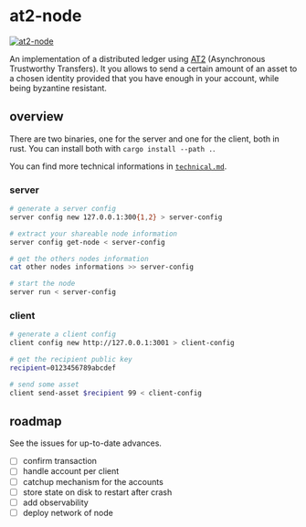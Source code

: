 # at2-node

[![at2-node](https://github.com/Distributed-EPFL/at2-node/actions/workflows/rust.yml/badge.svg)](https://github.com/Distributed-EPFL/at2-node/actions/workflows/rust.yml)

An implementation of a distributed ledger using
[AT2](https://arxiv.org/abs/1812.10844) (Asynchronous Trustworthy Transfers).
It you allows to send a certain amount of an asset to a chosen identity
provided that you have enough in your account, while being byzantine resistant.

## overview

There are two binaries, one for the server and one for the client, both in rust.
You can install both with `cargo install --path .`.

You can find more technical informations in [`technical.md`](technical.md).

### server

```bash
# generate a server config
server config new 127.0.0.1:300{1,2} > server-config

# extract your shareable node information
server config get-node < server-config

# get the others nodes information
cat other nodes informations >> server-config

# start the node
server run < server-config
```

### client

```bash
# generate a client config
client config new http://127.0.0.1:3001 > client-config

# get the recipient public key
recipient=0123456789abcdef

# send some asset
client send-asset $recipient 99 < client-config
```

## roadmap

See the issues for up-to-date advances.

- [ ] confirm transaction
- [ ] handle account per client
- [ ] catchup mechanism for the accounts
- [ ] store state on disk to restart after crash
- [ ] add observability
- [ ] deploy network of node
